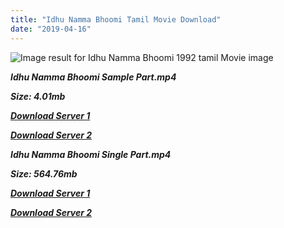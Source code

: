 ```yaml
---
title: "Idhu Namma Bhoomi Tamil Movie Download"
date: "2019-04-16"
---
```


![Image result for Idhu Namma Bhoomi 1992 tamil Movie image](https://media-images.mio.to/various_artists/I/Ithu{001906e6a029aa7b73d4a7534ffe44de21d3d443868dbd2fabdf209edab59abd}20Namma{001906e6a029aa7b73d4a7534ffe44de21d3d443868dbd2fabdf209edab59abd}20Boomi{001906e6a029aa7b73d4a7534ffe44de21d3d443868dbd2fabdf209edab59abd}20{001906e6a029aa7b73d4a7534ffe44de21d3d443868dbd2fabdf209edab59abd}281992{001906e6a029aa7b73d4a7534ffe44de21d3d443868dbd2fabdf209edab59abd}29/Art-350.jpg)

**_Idhu Namma Bhoomi Sample Part.mp4_**

**_Size: 4.01mb_**

**_[Download Server 1](http://b2.wetransfer.vip/files/{001906e6a029aa7b73d4a7534ffe44de21d3d443868dbd2fabdf209edab59abd}20Actor{001906e6a029aa7b73d4a7534ffe44de21d3d443868dbd2fabdf209edab59abd}20Hits{001906e6a029aa7b73d4a7534ffe44de21d3d443868dbd2fabdf209edab59abd}20Collection/Karthik{001906e6a029aa7b73d4a7534ffe44de21d3d443868dbd2fabdf209edab59abd}20Movies{001906e6a029aa7b73d4a7534ffe44de21d3d443868dbd2fabdf209edab59abd}20Collections/Ithu{001906e6a029aa7b73d4a7534ffe44de21d3d443868dbd2fabdf209edab59abd}20Namma{001906e6a029aa7b73d4a7534ffe44de21d3d443868dbd2fabdf209edab59abd}20Bhoomi{001906e6a029aa7b73d4a7534ffe44de21d3d443868dbd2fabdf209edab59abd}20(1992)/Ithu{001906e6a029aa7b73d4a7534ffe44de21d3d443868dbd2fabdf209edab59abd}20Namma{001906e6a029aa7b73d4a7534ffe44de21d3d443868dbd2fabdf209edab59abd}20Bhoomi{001906e6a029aa7b73d4a7534ffe44de21d3d443868dbd2fabdf209edab59abd}20{001906e6a029aa7b73d4a7534ffe44de21d3d443868dbd2fabdf209edab59abd}20Sample{001906e6a029aa7b73d4a7534ffe44de21d3d443868dbd2fabdf209edab59abd}20HD.mp4)_**

**_[Download Server 2](http://b2.wetransfer.vip/files/{001906e6a029aa7b73d4a7534ffe44de21d3d443868dbd2fabdf209edab59abd}20Actor{001906e6a029aa7b73d4a7534ffe44de21d3d443868dbd2fabdf209edab59abd}20Hits{001906e6a029aa7b73d4a7534ffe44de21d3d443868dbd2fabdf209edab59abd}20Collection/Karthik{001906e6a029aa7b73d4a7534ffe44de21d3d443868dbd2fabdf209edab59abd}20Movies{001906e6a029aa7b73d4a7534ffe44de21d3d443868dbd2fabdf209edab59abd}20Collections/Ithu{001906e6a029aa7b73d4a7534ffe44de21d3d443868dbd2fabdf209edab59abd}20Namma{001906e6a029aa7b73d4a7534ffe44de21d3d443868dbd2fabdf209edab59abd}20Bhoomi{001906e6a029aa7b73d4a7534ffe44de21d3d443868dbd2fabdf209edab59abd}20(1992)/Ithu{001906e6a029aa7b73d4a7534ffe44de21d3d443868dbd2fabdf209edab59abd}20Namma{001906e6a029aa7b73d4a7534ffe44de21d3d443868dbd2fabdf209edab59abd}20Bhoomi{001906e6a029aa7b73d4a7534ffe44de21d3d443868dbd2fabdf209edab59abd}20{001906e6a029aa7b73d4a7534ffe44de21d3d443868dbd2fabdf209edab59abd}20Sample{001906e6a029aa7b73d4a7534ffe44de21d3d443868dbd2fabdf209edab59abd}20HD.mp4)_**

**_Idhu Namma Bhoomi Single Part.mp4_**

**_Size: 564.76mb_**

**_[Download Server 1](http://b2.wetransfer.vip/files/{001906e6a029aa7b73d4a7534ffe44de21d3d443868dbd2fabdf209edab59abd}20Actor{001906e6a029aa7b73d4a7534ffe44de21d3d443868dbd2fabdf209edab59abd}20Hits{001906e6a029aa7b73d4a7534ffe44de21d3d443868dbd2fabdf209edab59abd}20Collection/Karthik{001906e6a029aa7b73d4a7534ffe44de21d3d443868dbd2fabdf209edab59abd}20Movies{001906e6a029aa7b73d4a7534ffe44de21d3d443868dbd2fabdf209edab59abd}20Collections/Ithu{001906e6a029aa7b73d4a7534ffe44de21d3d443868dbd2fabdf209edab59abd}20Namma{001906e6a029aa7b73d4a7534ffe44de21d3d443868dbd2fabdf209edab59abd}20Bhoomi{001906e6a029aa7b73d4a7534ffe44de21d3d443868dbd2fabdf209edab59abd}20(1992)/Ithu{001906e6a029aa7b73d4a7534ffe44de21d3d443868dbd2fabdf209edab59abd}20Namma{001906e6a029aa7b73d4a7534ffe44de21d3d443868dbd2fabdf209edab59abd}20Bhoomi{001906e6a029aa7b73d4a7534ffe44de21d3d443868dbd2fabdf209edab59abd}20{001906e6a029aa7b73d4a7534ffe44de21d3d443868dbd2fabdf209edab59abd}20Single{001906e6a029aa7b73d4a7534ffe44de21d3d443868dbd2fabdf209edab59abd}20Part{001906e6a029aa7b73d4a7534ffe44de21d3d443868dbd2fabdf209edab59abd}20HD.mp4)_**

**_[Download Server 2](http://b2.wetransfer.vip/files/{001906e6a029aa7b73d4a7534ffe44de21d3d443868dbd2fabdf209edab59abd}20Actor{001906e6a029aa7b73d4a7534ffe44de21d3d443868dbd2fabdf209edab59abd}20Hits{001906e6a029aa7b73d4a7534ffe44de21d3d443868dbd2fabdf209edab59abd}20Collection/Karthik{001906e6a029aa7b73d4a7534ffe44de21d3d443868dbd2fabdf209edab59abd}20Movies{001906e6a029aa7b73d4a7534ffe44de21d3d443868dbd2fabdf209edab59abd}20Collections/Ithu{001906e6a029aa7b73d4a7534ffe44de21d3d443868dbd2fabdf209edab59abd}20Namma{001906e6a029aa7b73d4a7534ffe44de21d3d443868dbd2fabdf209edab59abd}20Bhoomi{001906e6a029aa7b73d4a7534ffe44de21d3d443868dbd2fabdf209edab59abd}20(1992)/Ithu{001906e6a029aa7b73d4a7534ffe44de21d3d443868dbd2fabdf209edab59abd}20Namma{001906e6a029aa7b73d4a7534ffe44de21d3d443868dbd2fabdf209edab59abd}20Bhoomi{001906e6a029aa7b73d4a7534ffe44de21d3d443868dbd2fabdf209edab59abd}20{001906e6a029aa7b73d4a7534ffe44de21d3d443868dbd2fabdf209edab59abd}20Single{001906e6a029aa7b73d4a7534ffe44de21d3d443868dbd2fabdf209edab59abd}20Part{001906e6a029aa7b73d4a7534ffe44de21d3d443868dbd2fabdf209edab59abd}20HD.mp4)_**
